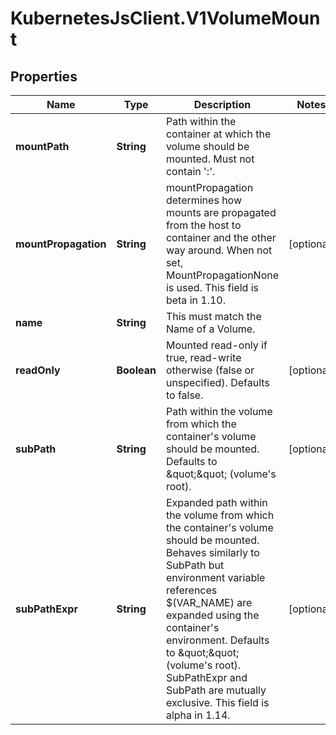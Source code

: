 # KubernetesJsClient.V1VolumeMount

## Properties
Name | Type | Description | Notes
------------ | ------------- | ------------- | -------------
**mountPath** | **String** | Path within the container at which the volume should be mounted.  Must not contain &#39;:&#39;. | 
**mountPropagation** | **String** | mountPropagation determines how mounts are propagated from the host to container and the other way around. When not set, MountPropagationNone is used. This field is beta in 1.10. | [optional] 
**name** | **String** | This must match the Name of a Volume. | 
**readOnly** | **Boolean** | Mounted read-only if true, read-write otherwise (false or unspecified). Defaults to false. | [optional] 
**subPath** | **String** | Path within the volume from which the container&#39;s volume should be mounted. Defaults to \&quot;\&quot; (volume&#39;s root). | [optional] 
**subPathExpr** | **String** | Expanded path within the volume from which the container&#39;s volume should be mounted. Behaves similarly to SubPath but environment variable references $(VAR_NAME) are expanded using the container&#39;s environment. Defaults to \&quot;\&quot; (volume&#39;s root). SubPathExpr and SubPath are mutually exclusive. This field is alpha in 1.14. | [optional] 


